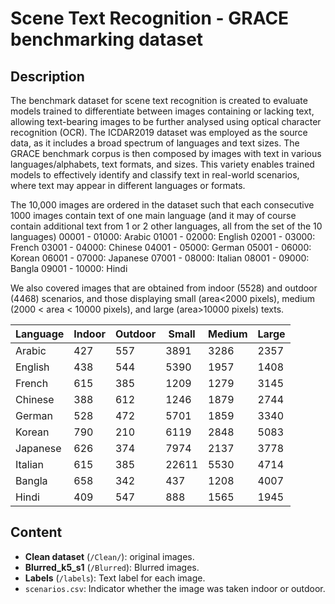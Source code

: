 # Scene Text Recognition - GRACE benchmarking dataset

## Description

The benchmark dataset for scene text recognition is created to evaluate models trained to differentiate between images containing or lacking text, 
allowing text-bearing images to be further analysed using optical character recognition (OCR). The ICDAR2019 dataset was employed as the source data, 
as it includes a broad spectrum of languages and text sizes.
The GRACE benchmark corpus is then composed by images with text in various languages/alphabets, text formats, and sizes. 
This variety enables trained models to effectively identify and classify text in real-world scenarios, where text may appear in different languages or formats.


The 10,000 images are ordered in the dataset such that each consecutive 1000 images contain text of one main language (and it may of course contain additional text from 1 or 2 other languages, all from the set of the 10 languages)
00001 - 01000:  Arabic
01001 - 02000:  English
02001 - 03000:  French
03001 - 04000:  Chinese
04001 - 05000:  German
05001 - 06000:  Korean
06001 - 07000:  Japanese
07001 - 08000:  Italian
08001 - 09000:  Bangla
09001 - 10000:  Hindi

We also covered images that are obtained from indoor (5528) and outdoor (4468) scenarios, and those displaying small (area<2000 pixels), medium (2000 < area < 10000 pixels), and large (area>10000 pixels) texts.



|Language | Indoor | Outdoor | Small | Medium | Large |
|---------|-------|--------|---------|-------|--------|
|Arabic  | 427 | 557 | 3891 | 3286 | 2357 |
|English  | 438 | 544 | 5390 | 1957 | 1408 |
|French  | 615 | 385 | 1209 | 1279 | 3145 |
|Chinese  | 388 | 612 | 1246 | 1879 | 2744 |
|German  | 528 | 472 | 5701 | 1859 | 3340 |
|Korean  | 790 | 210 | 6119 | 2848 | 5083 |
|Japanese  | 626 | 374 | 7974 | 2137 | 3778 |
|Italian  | 615 | 385 | 22611 | 5530 | 4714 |
|Bangla  | 658 | 342 | 437 | 1208 | 4007 |
|Hindi  | 409 | 547 | 888 | 1565 | 1945 |




## Content

* **Clean dataset** (```/Clean/```): original images.
* **Blurred_k5_s1** (```/Blurred```): Blurred images.
* **Labels** (```/labels```): Text label for each image.
* ```scenarios.csv```: Indicator whether the image was taken indoor or outdoor.


